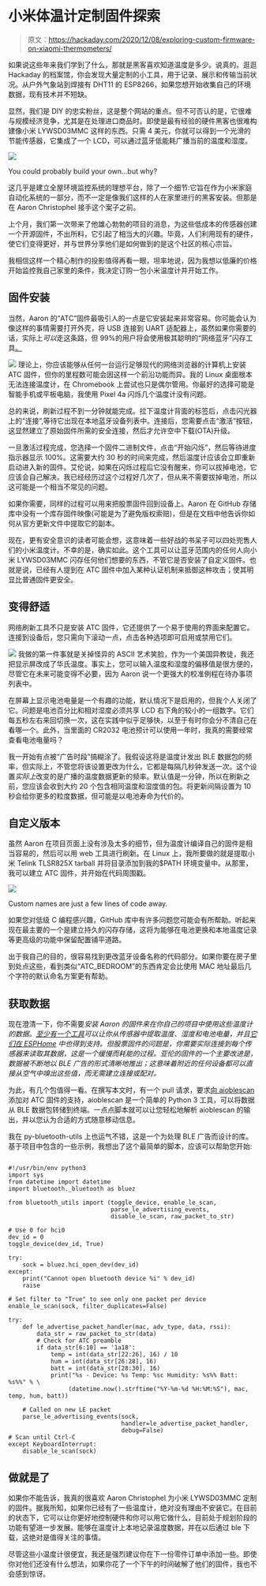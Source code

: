 # 小米体温计定制固件探索

> 原文：<https://hackaday.com/2020/12/08/exploring-custom-firmware-on-xiaomi-thermometers/>

如果说这些年来我们学到了什么，那就是黑客喜欢知道温度是多少。说真的。逛逛 Hackaday 的档案馆，你会发现大量定制的小工具，用于记录、展示和传输当前状况。从户外气象站到焊接有 DHT11 的 ESP8266，如果您想开始收集自己的环境数据，现有技术并不短缺。

显然，我们是 DIY 的忠实粉丝，这是整个网站的重点。但不可否认的是，它很难与规模经济竞争，尤其是在处理进口商品时。即使是最有经验的硬件黑客也很难构建像小米 LYWSD03MMC 这样的东西。只需 4 美元，你就可以得到一个光滑的节能传感器，它集成了一个 LCD，可以通过蓝牙低能耗广播当前的温度和湿度。

[![](img/40c8eec6d867f7885618cdac9efeb6b2.png)](https://hackaday.com/wp-content/uploads/2020/11/atc_pcb.jpg)

You could probably build your own…but why?

这几乎是建立全屋环境监控系统的理想平台，除了一个细节:它旨在作为小米家庭自动化系统的一部分，而不一定是像我们这样的人在家里进行的黑客安装。但那是在 Aaron Christophel 接手这个案子之前。

上个月，我们第一次带来了他雄心勃勃的项目的消息，为这些低成本的传感器创建一个开源固件，不出所料，它引起了相当大的兴趣。毕竟，人们利用现有的硬件，使它们变得更好，并与世界分享他们是如何做到的是这个社区的核心宗旨。

我相信这样一个精心制作的投影值得再看一眼，坦率地说，因为我想以低廉的价格开始监控我自己家里的条件，我决定订购一包小米温度计并开始工作。

## 固件安装

当然，Aaron 的“ATC”固件最吸引人的一点是它安装起来非常容易。你可能会认为像这样的事情需要打开外壳，将 USB 连接到 UART 适配器上，虽然如果你需要的话，实际上*可以*走这条路，但 99%的用户将会使用极其聪明的“网络蓝牙”闪存工具[。](https://atc1441.github.io/TelinkFlasher.html)

[![](img/0f2b7c70e90251d4e737c5798b5cdd8f.png)](https://hackaday.com/wp-content/uploads/2020/11/atc_install480.gif) 理论上，你应该能够从任何一台运行足够现代的网络浏览器的计算机上安装 ATC 固件，但你的里程数可能会因这样一个前沿功能而异。我的 Linux 桌面根本无法连接温度计，在 Chromebook 上尝试也只是偶尔管用。你最好的选择可能是智能手机或平板电脑，我使用 Pixel 4a 闪烁几个温度计没有问题。

总的来说，刷新过程不到一分钟就能完成。拉下温度计背面的标签后，点击闪光器上的“连接”,等待它出现在本地蓝牙设备列表中。连接后，您需要点击“激活”按钮，这显然建立了原始固件所需的安全连接，然后才允许空中下载(OTA)升级。

一旦激活过程完成，您选择一个固件二进制文件，点击“开始闪烁”，然后等待进度指示器显示 100%。这需要大约 30 秒的时间来完成，然后温度计应该会立即重新启动进入新的固件。艾伦说，如果在闪烁过程后它没有醒来，你可以拔掉电池，它应该会自己解决。我已经经历过这个过程好几次了，但从来不需要拔掉电池，所以这可能是一个相当不常见的问题。

如果你需要，同样的过程可以用来把股票固件回到设备上。Aaron 在 GitHub 存储库中没有一个库存固件映像(可能是为了避免版权索赔)，但是在文档中他告诉你如何从官方更新文件中提取它的副本。

现在，更有安全意识的读者可能会想，这意味着一些好战的书呆子可以四处兜售人们的小米温度计。不幸的是，确实如此。这个工具可以让蓝牙范围内的任何人向小米 LYWSD03MMC 闪存任何他们想要的东西，不管它是否安装了自定义固件。也就是说，已经有人提到在 ATC 固件中加入某种认证机制来抵御这种攻击；使其明显比普通固件更安全。

## 变得舒适

网络刷新工具不只是安装 ATC 固件，它还提供了一个易于使用的界面来配置它。连接到设备后，您只需向下滚动一点，点击各种选项即可启用或禁用它们。

[![](img/75304d5459720d4ed5f1322f4d1e7917.png)](https://hackaday.com/wp-content/uploads/2020/11/atc_config.png) 我做的第一件事就是关掉怪异的 ASCII 艺术笑脸，作为一个美国异教徒，我还把显示屏改成了华氏温度。事实上，您可以输入温度和湿度的偏移值是很方便的，尽管它在未来可能变得不必要，因为 Aaron 说一个更强大的校准例程在待办事项列表中。

在屏幕上显示电池电量是一个有趣的功能，默认情况下是启用的，但我个人关闭了它。问题是电池百分比和相对湿度必须共享 LCD 右下角的较小的一组数字。它们每五秒左右来回切换一次，这在实践中似乎足够快，以至于有时你会分不清自己在看哪一个。此外，当里面的 CR2032 电池预计可以使用一年时，我真的需要经常查看电池电量吗？

我一开始有点被“广告时段”搞糊涂了。我假设这将是温度计发出 BLE 数据包的频率，但实际上，不管您将该设置更改为什么，它都是每隔几秒钟发送一次。这个设置*实际上*改变的是广播的温度数据更新的频率。默认值是一分钟，所以在刷新之前，您应该会收到大约 20 个包含相同温度和湿度值的包。将更新间隔设置为 10 秒会给你更多的粒度数据，但可能是以电池寿命为代价的。

## 自定义版本

虽然 Aaron 在项目页面上没有涉及太多的细节，但为温度计编译自己的固件是相当容易的，然后可以用 web 工具进行刷新。在 Linux 上，我所要做的就是提取小米 Telink TLSR825X tarball 并将目录添加到我的$PATH 环境变量中。从那里，我可以建立 ATC 固件，并开始在代码周围戳。

[![](img/b7090edb05755ba1c4020a22c6c5c256.png)](https://hackaday.com/wp-content/uploads/2020/11/atc_names.png)

Custom names are just a few lines of code away.

如果您对低级 C 编程感兴趣，GitHub 库中有许多问题您可能会有所帮助。听起来现在最主要的一个是建立持久的闪存存储，这将为能够在电池更换和本地温度记录等更高级的功能中保留配置铺平道路。

出于我自己的目的，很容易找到更改蓝牙设备名称的代码部分。如果你要在房子里到处点这些，看到类似“ATC_BEDROOM”的东西肯定会比使用 MAC 地址最后几个字符的默认命名方案更有帮助。

## 获取数据

现在澄清一下，你不需要*安装 Aaron 的固件来在你自己的项目中使用这些温度计的数据。[至少有一个工具](https://github.com/JsBergbau/MiTemperature2)可以让你从传感器中提取温度、湿度和电池电量，并且[它们在 ESPHome](https://esphome.io/components/sensor/xiaomi_ble.html#lywsd03mmc) 中也得到支持。但股票固件的问题是，你需要实际连接到每个传感器来读取其数据，这是一个缓慢而耗能的过程。亚伦的固件的一个主要改进是，数据被不断地以 BLE 广告的形式清晰地推出；这意味着附近的任何设备都可以直接从空气中嗅出这些值，而无需建立连接或配对。*

为此，有几个包值得一看。在撰写本文时，有一个 pull 请求，要求[向 aioblescan](https://github.com/frawau/aioblescan) 添加对 ATC 固件的支持，aioblescan 是一个简单的 Python 3 工具，可以将数据从 BLE 数据包转储到终端。一点点脚本就可以让您轻松地解析 aioblescan 的输出，并以您认为合适的方式随意移动信息。

我在 py-bluetooth-utils 上也运气不错，这是一个为处理 BLE 广告而设计的库。基于项目中包含的一些示例，我想出了这个最简单的脚本，应该可以帮助您开始:

```

#!/usr/bin/env python3
import sys
from datetime import datetime
import bluetooth._bluetooth as bluez

from bluetooth_utils import (toggle_device, enable_le_scan,
							 parse_le_advertising_events,
							 disable_le_scan, raw_packet_to_str)

# Use 0 for hci0
dev_id = 0 
toggle_device(dev_id, True)

try:
	sock = bluez.hci_open_dev(dev_id)
except:
	print("Cannot open bluetooth device %i" % dev_id)
	raise

# Set filter to "True" to see only one packet per device
enable_le_scan(sock, filter_duplicates=False)

try:
	def le_advertise_packet_handler(mac, adv_type, data, rssi):
		data_str = raw_packet_to_str(data)
		# Check for ATC preamble
		if data_str[6:10] == '1a18':
			temp = int(data_str[22:26], 16) / 10
			hum = int(data_str[26:28], 16)
			batt = int(data_str[28:30], 16)
			print("%s - Device: %s Temp: %sc Humidity: %s%% Batt: %s%%" % \
			     (datetime.now().strftime("%Y-%m-%d %H:%M:%S"), mac, temp, hum, batt))

	# Called on new LE packet
	parse_le_advertising_events(sock,
								handler=le_advertise_packet_handler,
								debug=False)
# Scan until Ctrl-C
except KeyboardInterrupt:
	disable_le_scan(sock)

```

## 做就是了

如果你不能告诉，我真的很喜欢 Aaron Christophel 为小米 LYWSD03MMC 定制的固件。据我所知，如果你已经有了一些温度计，绝对没有理由不安装它。在目前的状态下，它可以让你更好地控制硬件和你可以用它做什么，目前处于规划阶段的功能有望进一步发展。能够在温度计上本地记录温度数据，并在以后通过 ble 下载，这绝对是值得关注的事情。

尽管这些小温度计很便宜，我还是强烈建议你在下一份零件订单中添加一些。即使你对他们还没有什么想法，如果你花了一个下午的时间破解了他们的固件，我也不会感到惊讶。
